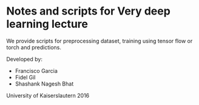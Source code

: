 # Notes and scripts for Very deep learning lecture

We provide scripts for preprocessing dataset, training using tensor flow or torch and predictions.

Developed by:

- Francisco Garcia
- Fidel Gil
- Shashank Nagesh Bhat

University of Kaiserslautern
2016
